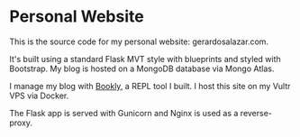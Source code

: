 # Personal Website

This is the source code for my personal website: gerardosalazar.com.


It's built using a standard Flask MVT style with blueprints and styled with Bootstrap.
My blog is hosted on a MongoDB database via Mongo Atlas.


I manage my blog with [Bookly](https://github.com/Salazar-99/Bookly), a REPL tool I built.
I host this site on my Vultr VPS via Docker.


The Flask app is served with Gunicorn and Nginx is used as a reverse-proxy.